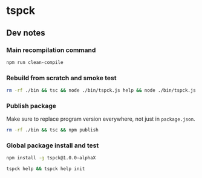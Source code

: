 # tspck

## Dev notes

### Main recompilation command

```sh
npm run clean-compile
```

### Rebuild from scratch and smoke test

```sh
rm -rf ./bin && tsc && node ./bin/tspck.js help && node ./bin/tspck.js help init
```

### Publish package

Make sure to replace program version everywhere, not just in `package.json`.

```sh
rm -rf ./bin && tsc && npm publish
```

### Global package install and test

```sh
npm install -g tspck@1.0.0-alphaX

tspck help && tspck help init
```
